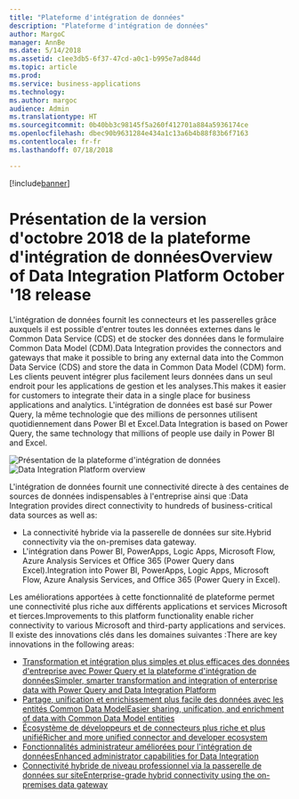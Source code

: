 ```yaml
---
title: "Plateforme d'intégration de données"
description: "Plateforme d'intégration de données"
author: MargoC
manager: AnnBe
ms.date: 5/14/2018
ms.assetid: c1ee3db5-6f37-47cd-a0c1-b995e7ad844d
ms.topic: article
ms.prod: 
ms.service: business-applications
ms.technology: 
ms.author: margoc
audience: Admin
ms.translationtype: HT
ms.sourcegitcommit: 0b40bb3c98145f5a260f412701a884a5936174ce
ms.openlocfilehash: dbec90b9631284e434a1c13a6b4b88f83b6f7163
ms.contentlocale: fr-fr
ms.lasthandoff: 07/18/2018

---
```


[!include[banner](../../includes/banner.md)]

#  <a name="overview-of-data-integration-platform-october-18-release"></a><span data-ttu-id="40f92-103">Présentation de la version d'octobre 2018 de la plateforme d'intégration de données</span><span class="sxs-lookup"><span data-stu-id="40f92-103">Overview of Data Integration Platform October '18 release</span></span>

<span data-ttu-id="40f92-104">L'intégration de données fournit les connecteurs et les passerelles grâce auxquels il est possible d'entrer toutes les données externes dans le Common Data Service (CDS) et de stocker des données dans le formulaire Common Data Model (CDM).</span><span class="sxs-lookup"><span data-stu-id="40f92-104">Data Integration provides the connectors and gateways that make it possible to bring any external data into the Common Data Service (CDS) and store the data in Common Data Model (CDM) form.</span></span> <span data-ttu-id="40f92-105">Les clients peuvent intégrer plus facilement leurs données dans un seul endroit pour les applications de gestion et les analyses.</span><span class="sxs-lookup"><span data-stu-id="40f92-105">This makes it easier for customers to integrate their data in a single place for business applications and analytics.</span></span> <span data-ttu-id="40f92-106">L'intégration de données est basé sur Power Query, la même technologie que des millions de personnes utilisent quotidiennement dans Power BI et Excel.</span><span class="sxs-lookup"><span data-stu-id="40f92-106">Data Integration is based on Power Query, the same technology that millions of people use daily in Power BI and Excel.</span></span>

<span data-ttu-id="40f92-107">![Présentation de la plateforme d'intégration de données](media/data-integration-1.png "Présentation de la plateforme d'intégration de données")</span><span class="sxs-lookup"><span data-stu-id="40f92-107">![Data Integration Platform overview](media/data-integration-1.png "Data Integration platform")</span></span>

<span data-ttu-id="40f92-108">L'intégration de données fournit une connectivité directe à des centaines de sources de données indispensables à l'entreprise ainsi que :</span><span class="sxs-lookup"><span data-stu-id="40f92-108">Data Integration provides direct connectivity to hundreds of business-critical data sources as well as:</span></span>

-   <span data-ttu-id="40f92-109">La connectivité hybride via la passerelle de données sur site.</span><span class="sxs-lookup"><span data-stu-id="40f92-109">Hybrid connectivity via the on-premises data gateway.</span></span>
-   <span data-ttu-id="40f92-110">L'intégration dans Power BI, PowerApps, Logic Apps, Microsoft Flow, Azure Analysis Services et Office 365 (Power Query dans Excel).</span><span class="sxs-lookup"><span data-stu-id="40f92-110">Integration into Power BI, PowerApps, Logic Apps, Microsoft Flow, Azure Analysis Services, and Office 365 (Power Query in Excel).</span></span>

<span data-ttu-id="40f92-111">Les améliorations apportées à cette fonctionnalité de plateforme permet une connectivité plus riche aux différents applications et services Microsoft et tierces.</span><span class="sxs-lookup"><span data-stu-id="40f92-111">Improvements to this platform functionality enable richer connectivity to various Microsoft and third-party applications and services.</span></span> <span data-ttu-id="40f92-112">Il existe des innovations clés dans les domaines suivantes :</span><span class="sxs-lookup"><span data-stu-id="40f92-112">There are key innovations in the following areas:</span></span>

-   [<span data-ttu-id="40f92-113">Transformation et intégration plus simples et plus efficaces des données d'entreprise avec Power Query et la plateforme d'intégration de données</span><span class="sxs-lookup"><span data-stu-id="40f92-113">Simpler, smarter transformation and integration of enterprise data with Power Query and Data Integration Platform</span></span>](1-power-query.md)
-   [<span data-ttu-id="40f92-114">Partage, unification et enrichissement plus facile des données avec les entités Common Data Model</span><span class="sxs-lookup"><span data-stu-id="40f92-114">Easier sharing, unification, and enrichment of data with Common Data Model entities</span></span>](2-cdm.md)
-   [<span data-ttu-id="40f92-115">Écosystème de développeurs et de connecteurs plus riche et plus unifié</span><span class="sxs-lookup"><span data-stu-id="40f92-115">Richer and more unified connector and developer ecosystem</span></span>](3-connector-ecosystem.md)
-   [<span data-ttu-id="40f92-116">Fonctionnalités administrateur améliorées pour l'intégration de données</span><span class="sxs-lookup"><span data-stu-id="40f92-116">Enhanced administrator capabilities for Data Integration</span></span>](4-data-integration-admin.md)
-   [<span data-ttu-id="40f92-117">Connectivité hybride de niveau professionnel via la passerelle de données sur site</span><span class="sxs-lookup"><span data-stu-id="40f92-117">Enterprise-grade hybrid connectivity using the on-premises data gateway</span></span>](5-data-gateway.md)

